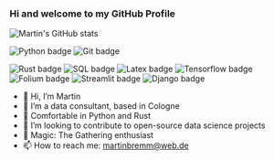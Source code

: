 ### Hi and welcome to my GitHub Profile

![Martin's GitHub stats](https://github-readme-stats.vercel.app/api?username=martinbremm&show_icons=true&count_private=true&include_all_commits=true&hide=stars,issues&theme=nightowl)

![Python badge](https://img.shields.io/static/v1?label=Python&message=advanced&color=brightgreen&logo=python)
![Git badge](https://img.shields.io/static/v1?label=Git&message=advanced&color=brightgreen&logo=git)
<!--- ![MatLab badge](https://img.shields.io/static/v1?label=MatLab&message=advanced&color=brightgreen&logo=matlab)-->
![Rust badge](https://img.shields.io/static/v1?label=Rust&message=basics&color=brightgreen&logo=rust)
![SQL badge](https://img.shields.io/static/v1?label=SQL&message=basics&color=brightgreen&logo=sqlite)
![Latex badge](https://img.shields.io/static/v1?label=LaTeX&message=basics&color=brightgreen&logo=latex)
![Tensorflow badge](https://img.shields.io/static/v1?label=TensorFlow&message=basics&color=brightgreen&logo=tensorflow)
![Folium badge](https://img.shields.io/static/v1?label=Folium&message=basics&color=brightgreen&logo=folium)
![Streamlit badge](https://img.shields.io/static/v1?label=Streamlit&message=basics&color=brightgreen&logo=streamlit)
![Django badge](https://img.shields.io/static/v1?label=Django&message=basics&color=brightgreen&logo=django)

- 👋 Hi, I’m Martin
- 👀 I’m a data consultant, based in Cologne
- 🌱 Comfortable in Python and Rust
- 💞️ I’m looking to contribute to open-source data science projects
- 🎲 Magic: The Gathering enthusiast
- 📫 How to reach me: martinbremm@web.de
